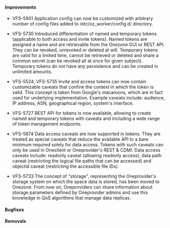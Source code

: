 #### Improvements

* VFS-5901 Application config can now be customized with arbitrary number
  of config files added to /etc/oz_worker/config.d/ directory.

* VFS-5730 Introduced differentiation of named and temporary tokens (applicable 
  to both access and invite tokens). Named tokens are assigned a name and are
  retrievable from the Onezone GUI or REST API. They can be revoked, unrevoked 
  or deleted at will. Temporary tokens are valid for a limited time, cannot be
  retrieved or deleted and share a common secret (can be revoked all at once for
  given subject). Temporary tokens do not have any persistence and can be 
  created in unlimited amounts.

* VFS-5524, VFS-5735 Invite and access tokens can now contain customizable 
  caveats that confine the context in which the token is valid. This concept is
  taken from Google's macaroons, which are in fact used for underlying 
  implementation. Example caveats include: audience, IP address, ASN, 
  geographical region, system's interface.
  
* VFS-5727 REST API for tokens is now available, allowing to create named and
  temporary tokens with caveats and including a wide range of token management
  endpoints.

* VFS-5874 Data access caveats are now supported in tokens. They are treated as 
  special caveats that reduce the available API to a bare minimum required 
  solely for data access. Tokens with such caveats can only be used in 
  Oneclient or Oneprovider's REST & CDMI. Data access caveats include: readonly
  caveat (allowing readonly access), data path caveat (restricting the logical
  file paths that can be accessed) and objectid caveat (restricting the 
  accessible file IDs).
  
* VFS-5733 The concept of "storage", representing the Oneprovider's storage 
  system on which the space data is stored, has been moved to Onezone. From now 
  on, Oneproviders can share information about storage parameters defined by
  Oneprovider admins and use this knowledge in QoS algorithms that manage data
  replicas. 


#### Bugfixes


#### Removals